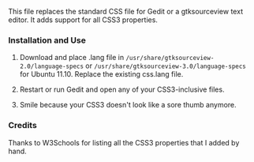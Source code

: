 This file replaces the standard CSS file for Gedit or a gtksourceview text editor. It adds support for all CSS3 properties.

### Installation and Use

1. Download and place .lang file in `/usr/share/gtksourceview-2.0/language-specs` or `/usr/share/gtksourceview-3.0/language-specs` for Ubuntu 11.10. Replace the existing css.lang file.

2. Restart or run Gedit and open any of your CSS3-inclusive files.

3. Smile because your CSS3 doesn't look like a sore thumb anymore.

### Credits

Thanks to W3Schools for listing all the CSS3 properties that I added by hand.
